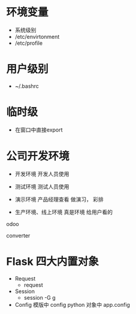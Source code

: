# 环境变量
- 系统级别
- /etc/envirtonment
- /etc/profile

# 用户级别
- ~/.bashrc

# 临时级
- 在窗口中直接export

# 公司开发环境
- 开发环境
  开发人员使用
- 测试环境
  测试人员使用

- 演示环境
  产品经理查看
  做演习， 彩排

- 生产环境、线上环境
  真是环境
  给用户看的

odoo

converter

# Flask 四大内置对象
- Request
    - request
- Session
    - session
-G
    g
- Config
    模版中 config
    python 对象中 app.config

